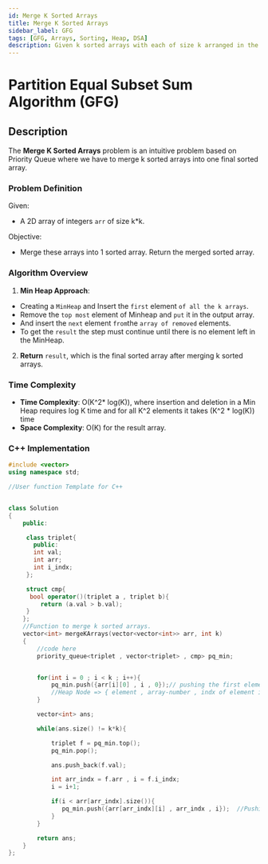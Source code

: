 ```yaml
---
id: Merge K Sorted Arrays
title: Merge K Sorted Arrays
sidebar_label: GFG
tags: [GFG, Arrays, Sorting, Heap, DSA]
description: Given k sorted arrays with each of size k arranged in the form of a matrix of size k * k. The task is to merge them into one sorted array.
---
```


# Partition Equal Subset Sum Algorithm (GFG)

## Description

The **Merge K Sorted Arrays** problem is an intuitive problem based on Priority Queue where we have to merge k sorted arrays into one final sorted array.

### Problem Definition

Given:

- A 2D array of integers `arr` of size k\*k.

Objective:

- Merge these arrays into 1 sorted array. Return the merged sorted array.

### Algorithm Overview

1. **Min Heap Approach**:

- Creating a `MinHeap` and Insert the `first` element `of all the k arrays`.
- Remove the `top most` element of Minheap and `put` it in the output array.
- And insert the `next` element `from`the `array of removed` elements.
- To get the `result` the step must continue until there is no element left in the MinHeap.

2. **Return** `result`, which is the final sorted array after merging k sorted arrays.

### Time Complexity

- **Time Complexity**: O(K^2\* log(K)), where insertion and deletion in a Min Heap requires log K time and for all K^2 elements it takes (K^2 \* log(K)) time
- **Space Complexity**: O(K) for the result array.

### C++ Implementation

```cpp
#include <vector>
using namespace std;

//User function Template for C++


class Solution
{
    public:

     class triplet{
       public:
       int val;
       int arr;
       int i_indx;
     };

     struct cmp{
      bool operator()(triplet a , triplet b){
         return (a.val > b.val);
     }
    };
    //Function to merge k sorted arrays.
    vector<int> mergeKArrays(vector<vector<int>> arr, int k)
    {
        //code here
        priority_queue<triplet , vector<triplet> , cmp> pq_min;


        for(int i = 0 ; i < k ; i++){
            pq_min.push({arr[i][0] , i , 0});// pushing the first element of each array
            //Heap Node => { element , array-number , indx of element in that array}
        }

        vector<int> ans;

        while(ans.size() != k*k){

            triplet f = pq_min.top();
            pq_min.pop();

            ans.push_back(f.val);

            int arr_indx = f.arr , i = f.i_indx;
            i = i+1;

            if(i < arr[arr_indx].size()){
               pq_min.push({arr[arr_indx][i] , arr_indx , i});  //Pushing the next of that array from which popped out elements belongs to
            }
        }

        return ans;
    }
};


```
